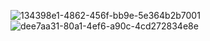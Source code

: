 ![134398e1-4862-456f-bb9e-5e364b2b7001](https://github.com/user-attachments/assets/03ece7c6-2e79-47ba-9d18-0fa5d3058133)
![dee7aa31-80a1-4ef6-a90c-4cd272834e8e](https://github.com/user-attachments/assets/4b507a10-368c-45f3-9850-ea664045adbd)
